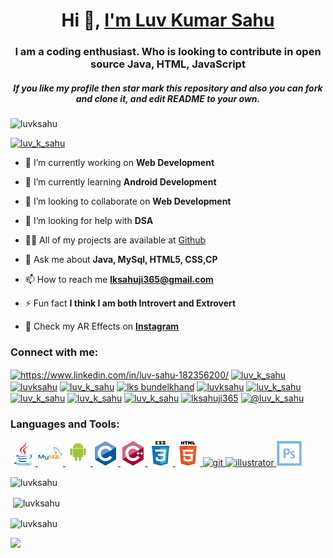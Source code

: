 <!--# [Luv Kumar Sahu](https://sites.google.com/view/luv-kumar-sahu/home)-->
<h1 align="center">Hi 👋, <a href="https://sites.google.com/view/luv-kumar-sahu/home target=_blank">I'm Luv Kumar Sahu</a></h1>
<!--# Hi 👋, [I'm Luv Kumar Sahu](https://sites.google.com/view/luv-kumar-sahu/home)-->
<h3 align="center">I am a coding enthusiast. Who is looking to contribute in open source Java, HTML, JavaScript</h3>
<h5 align="center">If you like my profile then star mark this repository and also you can fork and clone it, and edit README to your own.</h5>
  
<p align="left"> <img src="https://komarev.com/ghpvc/?username=luvksahu&label=Profile%20views&color=0e75b6&style=flat" alt="luvksahu" /> </p>

<p align="left"> <a href="https://twitter.com/luv_k_sahu" target="blank"><img src="https://img.shields.io/twitter/follow/luv_k_sahu?logo=twitter&style=for-the-badge" alt="luv_k_sahu" /></a> </p>

- 🔭 I’m currently working on **Web Development**

- 🌱 I’m currently learning **Android Development**

- 👯 I’m looking to collaborate on **Web Development**

- 🤝 I’m looking for help with **DSA**

- 👨‍💻 All of my projects are available at [Github](https://github.com/luvksahu)

- 💬 Ask me about **Java, MySql, HTML5, CSS,CP**

- 📫 How to reach me **lksahuji365@gmail.com**

- ⚡ Fun fact **I think I am both Introvert and Extrovert**

- 🔭 Check my AR Effects on **[Instagram](https://www.instagram.com/luv_k_sahu/)**

<h3 align="left">Connect with me:</h3>
<p align="left">
 <a href="https://www.linkedin.com/in/luv-sahu-182356200/" target="blank"><img align="center" src="https://raw.githubusercontent.com/rahuldkjain/github-profile-readme-generator/master/src/images/icons/Social/linked-in-alt.svg" alt="https://www.linkedin.com/in/luv-sahu-182356200/" height="30" width="40" /></a>
<a href="https://twitter.com/luv_k_sahu" target="blank"><img align="center" src="https://raw.githubusercontent.com/rahuldkjain/github-profile-readme-generator/master/src/images/icons/Social/twitter.svg" alt="luv_k_sahu" height="30" width="40" /></a>
<!--<a href="https://stackoverflow.com/users/luv_k_sahu" target="blank"><img align="center" src="https://raw.githubusercontent.com/rahuldkjain/github-profile-readme-generator/master/src/images/icons/Social/stack-overflow.svg" alt="luv_k_sahu" height="30" width="40" /></a>-->
<a href="https://fb.com/luvksahu" target="blank"><img align="center" src="https://raw.githubusercontent.com/rahuldkjain/github-profile-readme-generator/master/src/images/icons/Social/facebook.svg" alt="luvksahu" height="30" width="40" /></a>
<a href="https://instagram.com/luv_k_sahu" target="blank"><img align="center" src="https://raw.githubusercontent.com/rahuldkjain/github-profile-readme-generator/master/src/images/icons/Social/instagram.svg" alt="luv_k_sahu" height="30" width="40" /></a>
<a href="https://www.youtube.com/c/lkscreationsdmo" target="blank"><img align="center" src="https://raw.githubusercontent.com/rahuldkjain/github-profile-readme-generator/master/src/images/icons/Social/youtube.svg" alt="lks bundelkhand" height="30" width="40" /></a>
<a href="https://auth.geeksforgeeks.org/user/luvksahu" target="blank"><img align="center" src="https://raw.githubusercontent.com/rahuldkjain/github-profile-readme-generator/master/src/images/icons/Social/geeks-for-geeks.svg" alt="luvksahu" height="30" width="40" /></a>
<a href="https://www.codechef.com/users/luv_k_sahu" target="blank"><img align="center" src="https://cdn.jsdelivr.net/npm/simple-icons@3.1.0/icons/codechef.svg" alt="luv_k_sahu" height="30" width="40" /></a>
<a href="https://www.hackerrank.com/luv_k_sahu" target="blank"><img align="center" src="https://raw.githubusercontent.com/rahuldkjain/github-profile-readme-generator/master/src/images/icons/Social/hackerrank.svg" alt="luv_k_sahu" height="30" width="40" /></a>
<a href="https://codeforces.com/profile/luv_k_sahu" target="blank"><img align="center" src="https://cdn.jsdelivr.net/npm/simple-icons@3.0.1/icons/codeforces.svg" alt="luv_k_sahu" height="30" width="40" /></a>
<a href="https://www.leetcode.com/luv_k_sahu" target="blank"><img align="center" src="https://raw.githubusercontent.com/rahuldkjain/github-profile-readme-generator/master/src/images/icons/Social/leet-code.svg" alt="luv_k_sahu" height="30" width="40" /></a>
<a href="https://www.hackerearth.com/lksahuji365" target="blank"><img align="center" src="https://raw.githubusercontent.com/rahuldkjain/github-profile-readme-generator/master/src/images/icons/Social/hackerearth.svg" alt="lksahuji365" height="30" width="40" /></a>
<a href="https://medium.com/@luv_k_sahu" target="blank"><img align="center" src="https://raw.githubusercontent.com/rahuldkjain/github-profile-readme-generator/master/src/images/icons/Social/medium.svg" alt="@luv_k_sahu" height="30" width="40" /></a>
</p>

<h3 align="left">Languages and Tools:</h3>
<p align="left"><a href="https://www.java.com" target="_blank"> <img src="https://raw.githubusercontent.com/devicons/devicon/master/icons/java/java-original.svg" alt="java" width="40" height="40"/> </a> <a href="https://www.mysql.com/" target="_blank"> <img src="https://raw.githubusercontent.com/devicons/devicon/master/icons/mysql/mysql-original-wordmark.svg" alt="mysql" width="40" height="40"/> </a><a href="https://developer.android.com" target="_blank"> <img src="https://raw.githubusercontent.com/devicons/devicon/master/icons/android/android-original-wordmark.svg" alt="android" width="40" height="40"/> </a> <a href="https://www.cprogramming.com/" target="_blank"> <img src="https://raw.githubusercontent.com/devicons/devicon/master/icons/c/c-original.svg" alt="c" width="40" height="40"/> </a> <a href="https://www.w3schools.com/cpp/" target="_blank"> <img src="https://raw.githubusercontent.com/devicons/devicon/master/icons/cplusplus/cplusplus-original.svg" alt="cplusplus" width="40" height="40"/> </a> <a href="https://www.w3schools.com/css/" target="_blank"> <img src="https://raw.githubusercontent.com/devicons/devicon/master/icons/css3/css3-original-wordmark.svg" alt="css3" width="40" height="40"/> </a>  <a href="https://www.w3.org/html/" target="_blank"> <img src="https://raw.githubusercontent.com/devicons/devicon/master/icons/html5/html5-original-wordmark.svg" alt="html5" width="40" height="40"/> </a><a href="https://git-scm.com/" target="_blank"> <img src="https://www.vectorlogo.zone/logos/git-scm/git-scm-icon.svg" alt="git" width="40" height="40"/> </a> <a href="https://www.adobe.com/in/products/illustrator.html" target="_blank"> <img src="https://www.vectorlogo.zone/logos/adobe_illustrator/adobe_illustrator-icon.svg" alt="illustrator" width="40" height="40"/> </a>   <a href="https://www.photoshop.com/en" target="_blank"> <img src="https://raw.githubusercontent.com/devicons/devicon/master/icons/photoshop/photoshop-line.svg" alt="photoshop" width="40" height="40"/> </a> </p>

<p><img align="center" src="https://github-readme-stats.vercel.app/api/top-langs?username=luvksahu&show_icons=true&locale=en&layout=compact" alt="luvksahu" /></p>
<p>&nbsp;<img align="center" src="https://github-readme-stats.vercel.app/api?username=luvksahu&show_icons=true&locale=en" alt="luvksahu" /></p>

<p><img align="center" src="https://github-readme-streak-stats.herokuapp.com/?user=luvksahu&" alt="luvksahu" /></p>

![](https://activity-graph.herokuapp.com/graph?username=luvksahu&theme=github)

